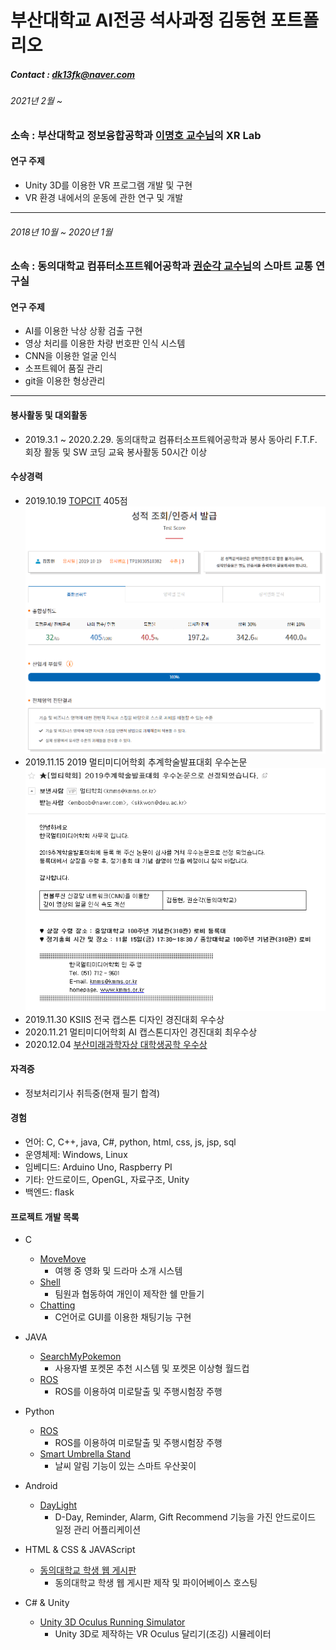 부산대학교 AI전공 석사과정 김동현 포트폴리오
=============
##### Contact : dk13fk@naver.com

###### 2021년 2월 ~

### 소속 : 부산대학교 정보융합공학과 [이명호 교수님](https://sites.google.com/view/xrhci/people?authuser=0)의 XR Lab

#### 연구 주제
- Unity 3D를 이용한 VR 프로그램 개발 및 구현
- VR 환경 내에서의 운동에 관한 연구 및 개발

<hr/>

###### 2018년 10월 ~ 2020년 1월

### 소속 : 동의대학교 컴퓨터소프트웨어공학과 [권순각 교수님](https://cse.deu.ac.kr/4_1_prof.php)의 스마트 교통 연구실

#### 연구 주제
- AI를 이용한 낙상 상황 검출 구현
- 영상 처리를 이용한 차량 번호판 인식 시스템
- CNN을 이용한 얼굴 인식
- 소프트웨어 품질 관리
- git을 이용한 형상관리

<hr/>

#### 봉사활동 및 대외활동
- 2019.3.1 ~ 2020.2.29. 동의대학교 컴퓨터소프트웨어공학과 봉사 동아리 F.T.F. 회장 활동 및 SW 코딩 교육 봉사활동 50시간 이상

#### 수상경력
- 2019.10.19 [TOPCIT](https://www.topcit.or.kr/info/overview/overview.do) 405점
![TOPCIT SCORE](./TOPCIT.PNG)
- 2019.11.15 2019 멀티미디어학회 추계학술발표대회 우수논문
![scholar](./scholar.PNG)
- 2019.11.30 KSIIS 전국 캡스톤 디자인 경진대회 우수상
- 2020.11.21 멀티미디어학회 AI 캡스톤디자인 경진대회 최우수상
- 2020.12.04 [부산미래과학자상 대학생공학 우수상](http://www.kookje.co.kr/news2011/asp/newsbody.asp?code=2100&key=20201204.22020001270)

#### 자격증
- 정보처리기사 취득중(현재 필기 합격)

#### 경험
- 언어: C, C++, java, C#, python, html, css, js, jsp, sql 
- 운영체제: Windows, Linux
- 임베디드: Arduino Uno, Raspberry PI
- 기타: 안드로이드, OpenGL, 자료구조, Unity
- 백엔드: flask


#### 프로젝트 개발 목록
* C
	* [MoveMove](https://github.com/emboob/DB-TeamProject)
		* 여행 중 영화 및 드라마 소개 시스템
	* [Shell](https://github.com/emboob/SP-Shell)
		* 팀원과 협동하여 개인이 제작한 쉘 만들기
	* [Chatting](https://github.com/emboob/SP-Chat)
		* C언어로 GUI를 이용한 채팅기능 구현
		
* JAVA
	* [SearchMyPokemon](https://github.com/emboob/SW-DesignEngineering)
		* 사용자별 포켓몬 추천 시스템 및 포켓몬 이상형 월드컵
	* [ROS](https://github.com/emboob/Object-oriented-modeling)
		* ROS를 이용하여 미로탈출 및 주행시험장 주행

* Python
	* [ROS](https://github.com/emboob/Object-oriented-modeling)
		* ROS를 이용하여 미로탈출 및 주행시험장 주행
	* [Smart Umbrella Stand](https://github.com/emboob/embedded_TeamProject)
		* 날씨 알림 기능이 있는 스마트 우산꽂이
			
* Android
	* [DayLight](https://github.com/emboob/Android)
		* D-Day, Reminder, Alarm, Gift Recommend 기능을 가진 안드로이드 일정 관리 어플리케이션

* HTML & CSS & JAVAScript
	* [동의대학교 학생 웹 게시판](https://github.com/emboob/Internet-Programming)
		* 동의대학교 학생 웹 게시판 제작 및 파이어베이스 호스팅

* C# & Unity
	* [Unity 3D Oculus Running Simulator](https://github.com/emboob/OculusRunningSimulator)
		* Unity 3D로 제작하는 VR Oculus 달리기(조깅) 시뮬레이터
